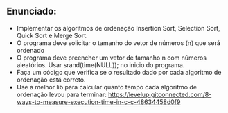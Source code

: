 ## Enunciado:
  - Implementar os algoritmos de ordenação Insertion Sort, Selection Sort, Quick Sort e Merge Sort.
  - O programa deve solicitar o tamanho do vetor de números (n) que será ordenado
  - O programa deve preencher um vetor de tamanho n com números aleatórios. Usar srand(time(NULL)); no inicio do programa.
  - Faça um código que verifica se o resultado dado por cada algoritmo de ordenação está correto.
  - Use a melhor lib para calcular quanto tempo cada algoritmo de ordenação levou para terminar: https://levelup.gitconnected.com/8-ways-to-measure-execution-time-in-c-c-48634458d0f9
